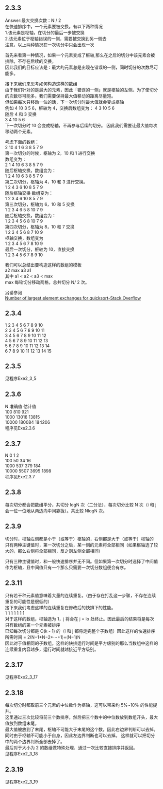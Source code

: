 ## 2.3.3 
Answer:最大交换次数：N / 2  
在快速排序中，一个元素要被交换，有以下两种情况  
1.该元素是枢轴，在切分的最后一步被交换  
2.该元素位于枢轴错误的一侧，需要被交换到另一侧去  
注意，以上两种情况在一次切分中只会出现一次  

首先来看第一种情况，如果一个元素变成了枢轴,那么在之后的切分中该元素会被排除，不存在后续的交换。  
因此我们的目标应该是：最大的元素总是出现在错误的一侧，同时切分的次数尽可能多。  

接下来我们来思考如何构造这样的数组  
由于我们针对的是最大的元素，因此「错误的一侧」就是枢轴的左侧。为了使切分的次数尽可能多，我们需要保持最大值移动的距离尽量短。  
但如果每次只移动一位的话，下一次切分时最大值就会变成枢轴  
例如 4 10 3 5 6，枢轴为 4，交换后数组变为： 
4 3 10 5 6  
随后 4 和 3 交换   
3 4 10 5 6  
下一次切分时 10 会变成枢轴，不再参与后续的切分。  因此我们需要让最大值每次移动两个元素。  

考虑下面的数组：  
2 10 4 1 6 3 8 5 7 9  
第一次切分的时候，枢轴为 2，10 和 1 进行交换  
数组变为：  
2 1 4 10 6 3 8 5 7 9  
随后枢轴交换，数组变为：  
1 2 4 10 6 3 8 5 7 9  
第二次切分，枢轴为 4，10 和 3 进行交换。  
1 2 4 3 6 10 8 5 7 9  
随后枢轴交换 数组变为：  
1 2 3 4 6 10 8 5 7 9  
第三次切分，枢轴为 6，10 和 5 交换  
1 2 3 4 6 5 8 10 7 9  
随后枢轴交换，数组变为：  
1 2 3 4 5 6 8 10 7 9  
第四次切分，枢轴为 8，10 和 7 交换  
1 2 3 4 5 6 8 7 10 9  
枢轴交换，数组变为  
1 2 3 4 5 6 7 8 10 9  
最后一次切分，枢轴为 10，直接交换  
1 2 3 4 5 6 7 8 9 10  

我们可以总结出要构造这样的数组的模板  
a2 max a3 a1  
其中 a1 < a2 < a3 < max  
max 每轮切分移动两格，总共切分 N/ 2 次。  
  
另请参阅  
[Number of largest element exchanges for quicksort-Stack Overflow](https://stackoverflow.com/questions/43263249/number-of-largest-element-exchanges-for-quicksort)

## 2.3.4
1 2 3 4 5 6 7 8 9 10  
2 3 4 5 6 7 8 9 10 11  
3 4 5 6 7 8 9 10 11 12  
4 5 6 7 8 9 10 11 12 13  
5 6 7 8 9 10 11 12 13 14  
6 7 8 9 10 11 12 13 14 15  

## 2.3.5
见程序Exe2_3_5

## 2.3.6
N		准确值	估计值  
100		810		921  
1000	13018	13815  
10000	180084	184206  
程序见Exe2.3.6


## 2.3.7
N		0		1		2  
100		50		34		16  
1000	537		379		184  
10000	5507	3695	1898  
程序见Exe2.3.7

## 2.3.8
每次切分都会把数组平分，共切分 logN 次（二分法），每次切分比较 N 次（i 和 j 会一位一位地从两边向中间靠拢）。共比较 NlogN 次。

## 2.3.9
切分时，枢轴左侧都是小于（或等于）枢轴的，右侧都是大于（或等于）枢轴的
只有两种主键值时，第一次切分之后，某一侧的元素将全部相同（如果枢轴选了较大的，那么右侧将全部相同，反之则左侧全部相同）  

只有三种主键值时，和一般快速排序并无不同。但如果第一次切分时选择了中间值作为枢轴，且中间值只有一个那么只需要一次切分数组便会有序。

## 2.3.11
只有若干种元素值意味着大量的连续重复。（由于存在打乱这一步骤，不存在连续重复的可能性是很低的）  
接下来我们考虑这样的连续重复在修改后的快排下的性能。  
1 1 1 1 1 1 1  
对于这样的数组，枢轴选为 1，j 将会在 j = lo 处终止。因此最后的结果将是每次只有数组的第一个元素被排序  
已知每次切分都是 O(k - 1) 的（i 和 j 都将走完整个子数组）因此这样的快速排序所需时间 = 2(N−1+N−2+⋯+1)=(N−1)N  
因此对于值相同的子数组，这样的快排运行时间是平方级别的那么当数组中这样的连续重复内容越多，运行时间就越接近平方级别。  

## 2.3.17
见程序Exe2_3_17

## 2.3.18
每次切分时都取前三个元素的中位数作为枢轴，这可以带来约 5%~10% 的性能提升。  
这里通过三次比较将前三个数排序，然后把三个数中的中位数放到数组开头，最大值放到数组末尾。    
最大值被放到了末尾，枢轴不可能大于末尾的这个数，因此右边界判断可以去掉。    
同时由于枢轴不可能小于自身，因此左边界判断也可以去掉。  这样就可以把切分中的两个边界判断全部去掉了。  
最后对于大小为 2 的数组做特殊处理，通过一次比较直接排序并返回。  
见程序Exe2_3_18

## 2.3.19
见程序Exe2_3_19
